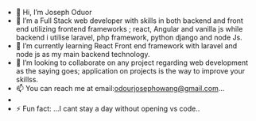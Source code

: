 - 👋 Hi, I’m Joseph Oduor
- 👀 I’m a Full Stack web developer with skills in  both backend and front end utilizing frontend frameworks ; react, Angular and vanilla js while backend i utilise laravel, php framework, python django and node Js. 
- 🌱 I’m currently learning React Front end framework with laravel and node js as my main backend technology.
- 💞️ I’m looking to collaborate on any project regarding web development as the saying goes; application on projects is the way to improve your skillss.
- 📫 You can reach me at email:odourjosephowang@gmail.com...
- 
- ⚡ Fun fact: ...I cant stay a day without opening vs code..

<!---
jos685/jos685 is a ✨ special ✨ repository because its `README.md` (this file) appears on your GitHub profile.
You can click the Preview link to take a look at your changes.
--->
